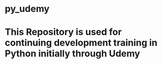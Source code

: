 # py_udemy
# This Repository is used for continuing development training in Python initially through Udemy
